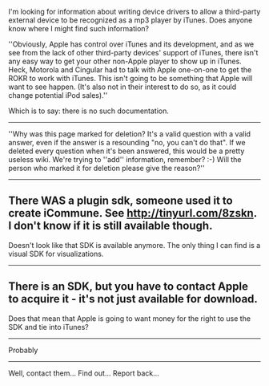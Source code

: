 I'm looking for information about writing device drivers to allow a third-party external device to be recognized as a mp3 player by iTunes. Does anyone know where I might find such information?

''Obviously, Apple has control over iTunes and its development, and as we see from the lack of other third-party devices' support of iTunes, there isn't any easy way to get your other non-Apple player to show up in iTunes. Heck, Motorola and Cingular had to talk with Apple one-on-one to get the ROKR to work with iTunes. This isn't going to be something that Apple will want to see happen. (It's also not in their interest to do so, as it could change potential iPod sales).''

Which is to say: there is no such documentation.

----

''Why was this page marked for deletion? It's a valid question with a valid answer, even if the answer is a resounding "no, you can't do that". If we deleted every question when it's been answered, this would be a pretty useless wiki. We're trying to ''add'' information, remember? :-) Will the person who marked it for deletion please give the reason?''

----

There WAS a plugin sdk, someone used it to create iCommune. See http://tinyurl.com/8zskn. I don't know if it is still available though.
----

Doesn't look like that SDK is available anymore. The only thing I can find is a visual SDK for visualizations.

----

There is an SDK, but you have to contact Apple to acquire it - it's not just available for download.
----

Does that mean that Apple is going to want money for the right to use the SDK and tie into iTunes?

----

Probably

----

Well, contact them... Find out... Report back...